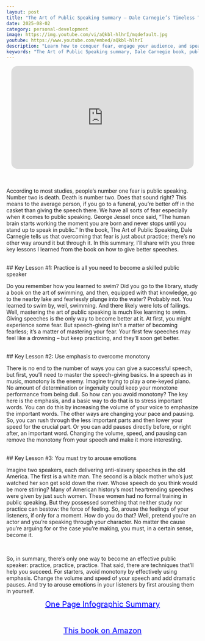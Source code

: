 ```yaml
---
layout: post
title: "The Art of Public Speaking Summary – Dale Carnegie’s Timeless Tips for Confident Communication"
date: 2025-08-02
category: personal-development
image: https://img.youtube.com/vi/aQkbl-hlhrI/mqdefault.jpg
youtube: https://www.youtube.com/embed/aQkbl-hlhrI
description: "Learn how to conquer fear, engage your audience, and speak with confidence using Dale Carnegie’s proven public speaking techniques."
keywords: "The Art of Public Speaking summary, Dale Carnegie book, public speaking tips, overcome fear of speaking, improve communication skills"
---
```


<div style="display: flex; justify-content: center; margin-bottom: 20px;">
  <div style="aspect-ratio: 16 / 9; width: 95%; max-width: 700px; position: relative;">
    <iframe 
      src="https://www.youtube.com/embed/aQkbl-hlhrI"
      title="The Art of Public Speaking Summary – Dale Carnegie’s Timeless Tips for Confident Communication"
      allowfullscreen
      frameborder="0"
      style="position: absolute; inset: 0; width: 100%; height: 100%; border-radius: 16px;">
    </iframe>
  </div>
</div>

<div style="height: 15px;"></div>
<!-- ..................................................................... -->

According to most studies, people’s number one fear is public speaking. Number two is death. Death is number two. Does that sound right? This means to the average person, if you go to a funeral, you’re better off in the casket than giving the speech there. We have all sorts of fear especially when it comes to public speaking. George Jessel once said, “The human brain starts working the moment you are born and never stops until you stand up to speak in public.” In the book, The Art of Public Speaking, Dale Carnegie tells us that overcoming that fear is just about practice; there’s no other way around it but through it. In this summary, I’ll share with you three key lessons I learned from the book on how to give better speeches.


<br>
## Key Lesson #1: Practice is all you need to become a skilled public speaker


Do you remember how you learned to swim? Did you go to the library, study a book on the art of swimming, and then, equipped with that knowledge, go to the nearby lake and fearlessly plunge into the water? Probably not. You learned to swim by, well, swimming. And there likely were lots of failings. Well, mastering the art of public speaking is much like learning to swim. Giving speeches is the only way to become better at it. At first, you might experience some fear. But speech-giving isn’t a matter of becoming fearless; it’s a matter of mastering your fear. Your first few speeches may feel like a drowning – but keep practicing, and they’ll soon get better.



<br>
## Key Lesson #2: Use emphasis to overcome monotony


There is no end to the number of ways you can give a successful speech, but first, you’ll need to master the speech-giving basics. In a speech as in music, monotony is the enemy. Imagine trying to play a one-keyed piano. No amount of determination or ingenuity could keep your monotone performance from being dull. So how can you avoid monotony? The key here is the emphasis, and a basic way to do that is to stress important words. You can do this by increasing the volume of your voice to emphasize the important words. The other ways are changing your pace and pausing. So, you can rush through the less important parts and then lower your speed for the crucial part. Or you can add pauses directly before, or right after, an important word. Changing the volume, speed, and pausing can remove the monotony from your speech and make it more interesting.



<br>
## Key Lesson #3: You must try to arouse emotions


Imagine two speakers, each delivering anti-slavery speeches in the old America. The first is a white man. The second is a black mother who’s just watched her son get sold down the river. Whose speech do you think would be more stirring? Many of American history’s most heartrending speeches were given by just such women. These women had no formal training in public speaking. But they possessed something that neither study nor practice can bestow: the force of feeling. So, arouse the feelings of your listeners, if only for a moment. How do you do that? Well, pretend you’re an actor and you’re speaking through your character. No matter the cause you’re arguing for or the case you’re making, you must, in a certain sense, become it.


<br>
 
So, in summary, there’s only one way to become an effective public speaker: practice, practice, practice. That said, there are techniques that’ll help you succeed. For starters, avoid monotony by effectively using emphasis. Change the volume and speed of your speech and add dramatic pauses. And try to arouse emotions in your listeners by first arousing them in yourself.

<p style="text-align: center;">
  <a href="https://summary.readandgrowwise.com/publicspeaking" target="_blank" style="color: blue; text-decoration: underline; font-size: 20px;">
    One Page Infographic Summary
  </a>
</p>
<br>
<p style="text-align: center;">
  <a href="https://amzn.to/3XHGOaZ" target="_blank" style="color: blue; text-decoration: underline; font-size: 20px;">
    This book on Amazon
  </a>
</p>
